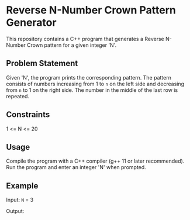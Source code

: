 # Reverse N-Number Crown Pattern Generator

This repository contains a C++ program that generates a Reverse N-Number Crown pattern for a given integer 'N'.

## Problem Statement

Given 'N', the program prints the corresponding pattern. The pattern consists of numbers increasing from 1 to `n` on the left side and decreasing from `n` to 1 on the right side. The number in the middle of the last row is repeated.

## Constraints

1 <= N <= 20

## Usage

Compile the program with a C++ compiler (g++ 11 or later recommended). Run the program and enter an integer 'N' when prompted.

## Example

Input: `N` = 3

Output: 

